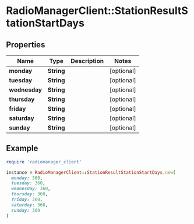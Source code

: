 # RadioManagerClient::StationResultStationStartDays

## Properties

| Name | Type | Description | Notes |
| ---- | ---- | ----------- | ----- |
| **monday** | **String** |  | [optional] |
| **tuesday** | **String** |  | [optional] |
| **wednesday** | **String** |  | [optional] |
| **thursday** | **String** |  | [optional] |
| **friday** | **String** |  | [optional] |
| **saturday** | **String** |  | [optional] |
| **sunday** | **String** |  | [optional] |

## Example

```ruby
require 'radiomanager_client'

instance = RadioManagerClient::StationResultStationStartDays.new(
  monday: 360,
  tuesday: 360,
  wednesday: 360,
  thursday: 360,
  friday: 360,
  saturday: 360,
  sunday: 360
)
```

